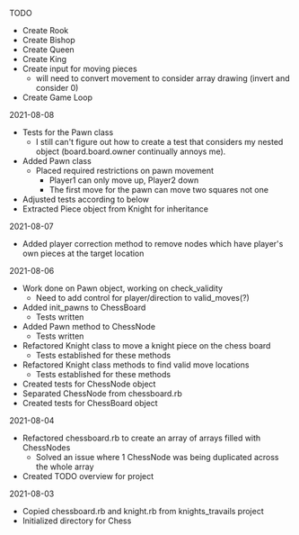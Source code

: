 TODO
- Create Rook
- Create Bishop
- Create Queen
- Create King
- Create input for moving pieces
  - will need to convert movement to consider array drawing (invert and consider 0)
- Create Game Loop

2021-08-08
- Tests for the Pawn class
  - I still can't figure out how to create a test that considers my nested object (board.board.owner continually annoys me).
- Added Pawn class
  - Placed required restrictions on pawn movement
    - Player1 can only move up, Player2 down
    - The first move for the pawn can move two squares not one
- Adjusted tests according to below
- Extracted Piece object from Knight for inheritance

2021-08-07
- Added player correction method to remove nodes which have player's own pieces at the target location

2021-08-06
- Work done on Pawn object, working on check_validity
  - Need to add control for player/direction to valid_moves(?)
- Added init_pawns to ChessBoard
  - Tests written
- Added Pawn method to ChessNode
  - Tests written
- Refactored Knight class to move a knight piece on the chess board
  - Tests established for these methods
- Refactored Knight class methods to find valid move locations
  - Tests established for these methods
- Created tests for ChessNode object
- Separated ChessNode from chessboard.rb
- Created tests for ChessBoard object

2021-08-04
- Refactored chessboard.rb to create an array of arrays filled with ChessNodes
  - Solved an issue where 1 ChessNode was being duplicated across the whole array
- Created TODO overview for project

2021-08-03
- Copied chessboard.rb and knight.rb from knights_travails project
- Initialized directory for Chess